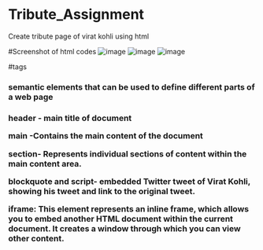 # Tribute_Assignment
Create tribute page of virat kohli using html

#Screenshot of html codes
![image](https://github.com/sanketmahadik191/Tribute_Assignment/assets/125791466/bef96098-63be-4e08-8cc1-3263460fa52d)
![image](https://github.com/sanketmahadik191/Tribute_Assignment/assets/125791466/931132ef-bb49-4cfc-ab6e-8c0278b3a8ca)
![image](https://github.com/sanketmahadik191/Tribute_Assignment/assets/125791466/1cd6e112-6717-44ec-bbb1-cb5ef7c2e960)

#tags
<h3>semantic elements that can be used to define different parts of a web page<h3>

header - main title of document

main -Contains the main content of the document

section- Represents individual sections of content within the main content area.

blockquote and script- embedded Twitter tweet of Virat Kohli, showing his tweet and link to the original tweet.

iframe: This element represents an inline frame, which allows you to embed another HTML document within the current document.
It creates a window through which you can view other content.

